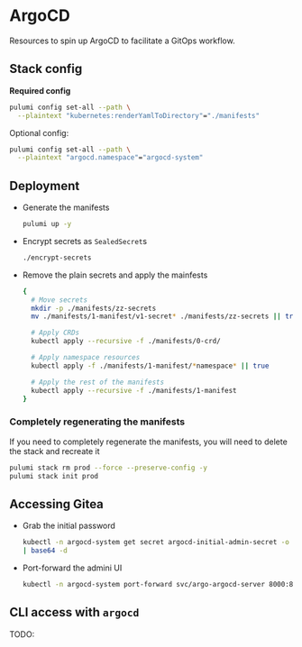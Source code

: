 # ArgoCD

Resources to spin up ArgoCD to facilitate a GitOps workflow.


## Stack config

**Required config**

```bash
pulumi config set-all --path \
  --plaintext "kubernetes:renderYamlToDirectory"="./manifests"
```

Optional config:

```bash
pulumi config set-all --path \
  --plaintext "argocd.namespace"="argocd-system"
  ```


## Deployment

  - Generate the manifests 

    ```bash
    pulumi up -y
    ```

  - Encrypt secrets as `SealedSecret`s

    ```bash
    ./encrypt-secrets
    ```

  - Remove the plain secrets and apply the mainfests

    ```bash
    {
      # Move secrets
      mkdir -p ./manifests/zz-secrets
      mv ./manifests/1-manifest/v1-secret* ./manifests/zz-secrets || true

      # Apply CRDs
      kubectl apply --recursive -f ./manifests/0-crd/

      # Apply namespace resources
      kubectl apply -f ./manifests/1-manifest/*namespace* || true

      # Apply the rest of the manifests
      kubectl apply --recursive -f ./manifests/1-manifest
    }
    ```

### Completely regenerating the manifests

If you need to completely regenerate the manifests, you will need to delete
the stack and recreate it

```bash
pulumi stack rm prod --force --preserve-config -y
pulumi stack init prod
```


## Accessing Gitea

  - Grab the initial password

    ```bash
    kubectl -n argocd-system get secret argocd-initial-admin-secret -o jsonpath='{.data.password}' 
    | base64 -d
    ```

  - Port-forward the admini UI

    ```bash
    kubectl -n argocd-system port-forward svc/argo-argocd-server 8000:80
    ```


## CLI access with `argocd`

TODO:
